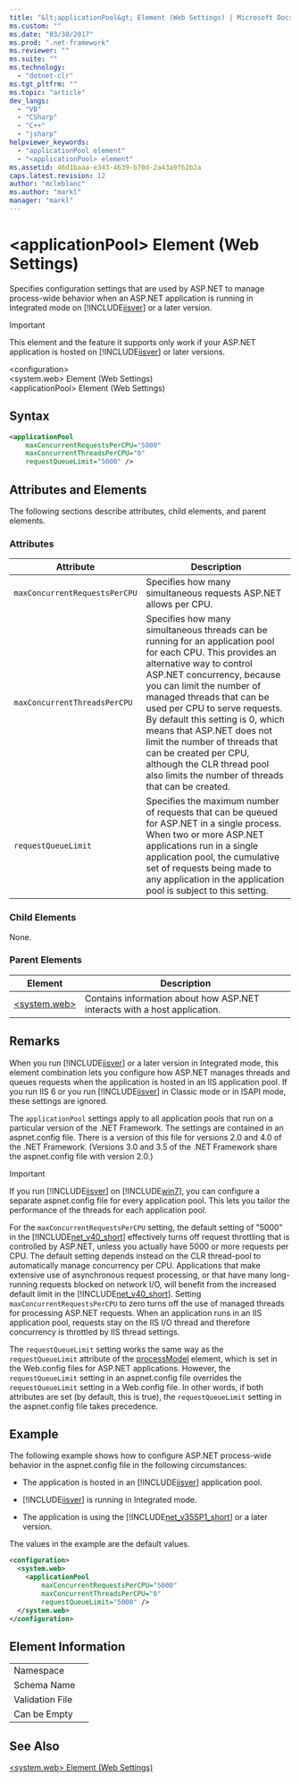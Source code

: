 ```yaml
---
title: "&lt;applicationPool&gt; Element (Web Settings) | Microsoft Docs"
ms.custom: ""
ms.date: "03/30/2017"
ms.prod: ".net-framework"
ms.reviewer: ""
ms.suite: ""
ms.technology: 
  - "dotnet-clr"
ms.tgt_pltfrm: ""
ms.topic: "article"
dev_langs: 
  - "VB"
  - "CSharp"
  - "C++"
  - "jsharp"
helpviewer_keywords: 
  - "applicationPool element"
  - "<applicationPool> element"
ms.assetid: 46d1baaa-e343-4639-b70d-2a43a9f62b2a
caps.latest.revision: 12
author: "mcleblanc"
ms.author: "markl"
manager: "markl"
---
```

# &lt;applicationPool&gt; Element (Web Settings)
Specifies configuration settings that are used by ASP.NET to manage process-wide behavior when an ASP.NET application is running in Integrated mode on [!INCLUDE[iisver](../../../../../includes/iisver-md.md)] or a later version.  
  
> [!IMPORTANT]
>  This element and the feature it supports only work if your ASP.NET application is hosted on [!INCLUDE[iisver](../../../../../includes/iisver-md.md)] or later versions.  
  
 \<configuration>  
\<system.web> Element (Web Settings)  
\<applicationPool> Element (Web Settings)  
  
## Syntax  
  
```xml  
<applicationPool   
    maxConcurrentRequestsPerCPU="5000"   
    maxConcurrentThreadsPerCPU="0"   
    requestQueueLimit="5000" />  
```  
  
## Attributes and Elements  
 The following sections describe attributes, child elements, and parent elements.  
  
### Attributes  
  
|Attribute|Description|  
|---------------|-----------------|  
|`maxConcurrentRequestsPerCPU`|Specifies how many simultaneous requests ASP.NET allows per CPU.|  
|`maxConcurrentThreadsPerCPU`|Specifies how many simultaneous threads can be running for an application pool for each CPU. This provides an alternative way to control ASP.NET concurrency, because you can limit the number of managed threads that can be used per CPU to serve requests. By default this setting is 0, which means that ASP.NET does not limit the number of threads that can be created per CPU, although the CLR thread pool also limits the number of threads that can be created.|  
|`requestQueueLimit`|Specifies the maximum number of requests that can be queued for ASP.NET in a single process. When two or more ASP.NET applications run in a single application pool, the cumulative set of requests being made to any application in the application pool is subject to this setting.|  
  
### Child Elements  
 None.  
  
### Parent Elements  
  
|Element|Description|  
|-------------|-----------------|  
|[\<system.web>](../../../../../docs/framework/configure-apps/file-schema/web/system-web-element-web-settings.md)|Contains information about how ASP.NET interacts with a host application.|  
  
## Remarks  
 When you run [!INCLUDE[iisver](../../../../../includes/iisver-md.md)] or a later version in Integrated mode, this element combination lets you configure how ASP.NET manages threads and queues requests when the application is hosted in an IIS application pool. If you run IIS 6 or you run [!INCLUDE[iisver](../../../../../includes/iisver-md.md)] in Classic mode or in ISAPI mode, these settings are ignored.  
  
 The `applicationPool` settings apply to all application pools that run on a particular version of the .NET Framework. The settings are contained in an aspnet.config file. There is a version of this file for versions 2.0 and 4.0 of the .NET Framework. (Versions 3.0 and 3.5 of the .NET Framework share the aspnet.config file with version 2.0.)  
  
> [!IMPORTANT]
>  If you run [!INCLUDE[iisver](../../../../../includes/iisver-md.md)] on [!INCLUDE[win7](../../../../../includes/win7-md.md)], you can configure a separate aspnet.config file for every application pool. This lets you tailor the performance of the threads for each application pool.  
  
 For the `maxConcurrentRequestsPerCPU` setting, the default setting of "5000" in the [!INCLUDE[net_v40_short](../../../../../includes/net-v40-short-md.md)] effectively turns off request throttling that is controlled by ASP.NET, unless you actually have 5000 or more requests per CPU. The default setting depends instead on the CLR thread-pool to automatically manage concurrency per CPU. Applications that make extensive use of asynchronous request processing, or that have many long-running requests blocked on network I/O, will benefit from the increased default limit in the [!INCLUDE[net_v40_short](../../../../../includes/net-v40-short-md.md)]. Setting `maxConcurrentRequestsPerCPU` to zero turns off the use of managed threads for processing ASP.NET requests. When an application runs in an IIS application pool, requests stay on the IIS I/O thread and therefore concurrency is throttled by IIS thread settings.  
  
 The `requestQueueLimit` setting works the same way as the `requestQueueLimit` attribute of the [processModel](http://msdn.microsoft.com/en-us/4b8fe20e-74c8-4566-b72c-ce5f83c8e32d) element, which is set in the Web.config files for ASP.NET applications. However, the `requestQueueLimit` setting in an aspnet.config file overrides the `requestQueueLimit` setting in a Web.config file. In other words, if both attributes are set (by default, this is true), the `requestQueueLimit` setting in the aspnet.config file takes precedence.  
  
## Example  
 The following example shows how to configure ASP.NET process-wide behavior in the aspnet.config file in the following circumstances:  
  
-   The application is hosted in an [!INCLUDE[iisver](../../../../../includes/iisver-md.md)] application pool.  
  
-   [!INCLUDE[iisver](../../../../../includes/iisver-md.md)] is running in Integrated mode.  
  
-   The application is using the [!INCLUDE[net_v35SP1_short](../../../../../includes/net-v35sp1-short-md.md)] or a later version.  
  
 The values in the example are the default values.  
  
```xml  
<configuration>  
  <system.web>  
    <applicationPool   
        maxConcurrentRequestsPerCPU="5000"  
        maxConcurrentThreadsPerCPU="0"   
        requestQueueLimit="5000" />  
  </system.web>  
</configuration>  
```  
  
## Element Information  
  
|||  
|-|-|  
|Namespace||  
|Schema Name||  
|Validation File||  
|Can be Empty||  
  
## See Also  
 [\<system.web> Element (Web Settings)](../../../../../docs/framework/configure-apps/file-schema/web/system-web-element-web-settings.md)
